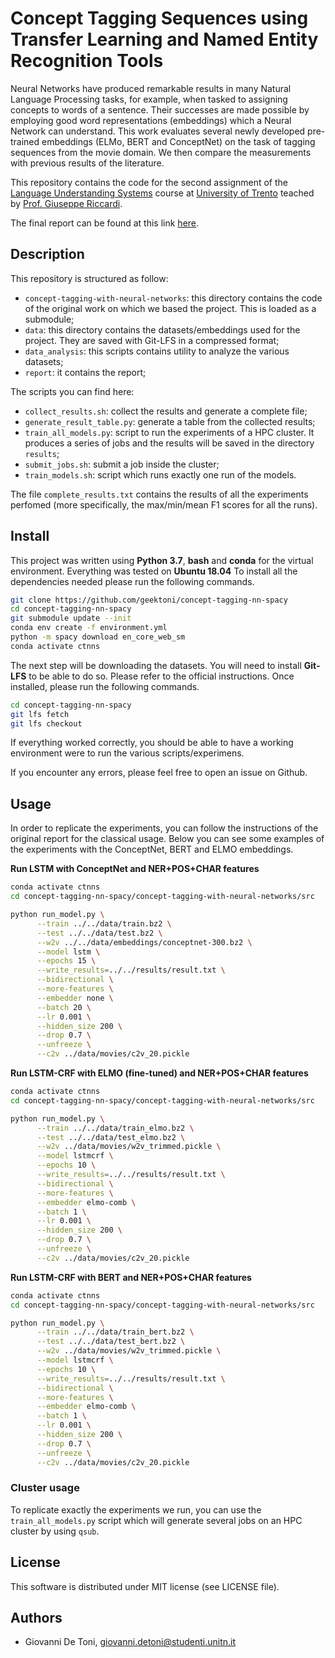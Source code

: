 # Concept Tagging Sequences using Transfer Learning and Named Entity Recognition Tools

Neural Networks have produced remarkable results in many Natural Language Processing tasks, for example, when tasked 
to assigning concepts to words of a sentence. 
Their successes are made possible by employing good word representations (embeddings) which a Neural Network can understand. 
This work evaluates several newly developed pre-trained embeddings (ELMo, BERT and ConceptNet) on the task of tagging sequences from the movie domain. We then compare the measurements with previous results of the literature.

This repository contains the code for the second assignment of the [Language Understanding Systems](http://disi.unitn.it/~riccardi/page7/page13/page13.html)
course at [University of Trento](https://unitn.it) teached by [Prof. Giuseppe Riccardi](http://disi.unitn.it/~riccardi).

The final report can be found at this link [here](report/giovanni_de_toni_197814.pdf).

## Description

This repository is structured as follow:
* `concept-tagging-with-neural-networks`: this directory contains the code of the original work
on which we based the project. This is loaded as a submodule;
* `data`: this directory contains the datasets/embeddings used for the project. They are saved with
Git-LFS in a compressed format;
* `data_analysis`: this scripts contains utility to analyze the various datasets;
* `report`: it contains the report;

The scripts you can find here:
* `collect_results.sh`: collect the results and generate a complete file;
* `generate_result_table.py`: generate a table from the collected results;
* `train_all_models.py`: script to run the experiments of a HPC cluster. It produces
a series of jobs and the results will be saved in the directory `results`;
* `submit_jobs.sh`: submit a job inside the cluster;
* `train_models.sh`: script which runs exactly one run of the models.

The file `complete_results.txt` contains the results of all the experiments perfomed
(more specifically, the max/min/mean F1 scores for all the runs).

## Install

This project was written using **Python 3.7**, **bash** and **conda** for
the virtual environment. Everything was tested on **Ubuntu 18.04** To install all the dependencies needed please run the
following commands.

```bash
git clone https://github.com/geektoni/concept-tagging-nn-spacy
cd concept-tagging-nn-spacy
git submodule update --init
conda env create -f environment.yml
python -m spacy download en_core_web_sm
conda activate ctnns
```
The next step will be downloading the datasets. You will need to install
**Git-LFS** to be able to do so. Please refer to the official instructions. Once installed,
please run the following commands.
```bash
cd concept-tagging-nn-spacy
git lfs fetch
git lfs checkout
```
If everything worked correctly, you should be able to have a working environment
were to run the various scripts/experimens.

If you encounter any errors, please feel free to open an issue on Github.

## Usage

In order to replicate the experiments, you can follow the instructions of the original
report for the classical usage. Below you can see some examples of the experiments
with the ConceptNet, BERT and ELMO embeddings.

**Run LSTM with ConceptNet and NER+POS+CHAR features**
```bash
conda activate ctnns
cd concept-tagging-nn-spacy/concept-tagging-with-neural-networks/src

python run_model.py \
      --train ../../data/train.bz2 \
      --test ../../data/test.bz2 \
      --w2v ../../data/embeddings/conceptnet-300.bz2 \
      --model lstm \
      --epochs 15 \
      --write_results=../../results/result.txt \
      --bidirectional \
      --more-features \
      --embedder none \
      --batch 20 \
      --lr 0.001 \
      --hidden_size 200 \
      --drop 0.7 \
      --unfreeze \
      --c2v ../data/movies/c2v_20.pickle
```

**Run LSTM-CRF with ELMO (fine-tuned) and NER+POS+CHAR features**
```bash
conda activate ctnns
cd concept-tagging-nn-spacy/concept-tagging-with-neural-networks/src

python run_model.py \
      --train ../../data/train_elmo.bz2 \
      --test ../../data/test_elmo.bz2 \
      --w2v ../data/movies/w2v_trimmed.pickle \
      --model lstmcrf \
      --epochs 10 \
      --write_results=../../results/result.txt \
      --bidirectional \
      --more-features \
      --embedder elmo-comb \
      --batch 1 \
      --lr 0.001 \
      --hidden_size 200 \
      --drop 0.7 \
      --unfreeze \
      --c2v ../data/movies/c2v_20.pickle
```

**Run LSTM-CRF with BERT and NER+POS+CHAR features**
```bash
conda activate ctnns
cd concept-tagging-nn-spacy/concept-tagging-with-neural-networks/src

python run_model.py \
      --train ../../data/train_bert.bz2 \
      --test ../../data/test_bert.bz2 \
      --w2v ../data/movies/w2v_trimmed.pickle \
      --model lstmcrf \
      --epochs 10 \
      --write_results=../../results/result.txt \
      --bidirectional \
      --more-features \
      --embedder elmo-comb \
      --batch 1 \
      --lr 0.001 \
      --hidden_size 200 \
      --drop 0.7 \
      --unfreeze \
      --c2v ../data/movies/c2v_20.pickle
```

### Cluster usage
To replicate exactly the experiments we run, you can use the `train_all_models.py` script which
will generate several jobs on an HPC cluster by using `qsub`. 

## License

This software is distributed under MIT license (see LICENSE file).

## Authors

- Giovanni De Toni, [giovanni.detoni@studenti.unitn.it](mailto:giovanni.detoni@studenti.unitn.it)